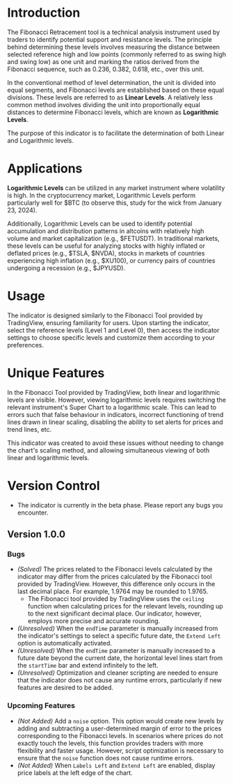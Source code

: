 # Introduction

The Fibonacci Retracement tool is a technical analysis instrument used by traders to identify potential support and resistance levels. The principle behind determining these levels involves measuring the distance between selected reference high and low points (commonly referred to as swing high and swing low) as one unit and marking the ratios derived from the Fibonacci sequence, such as 0.236, 0.382, 0.618, etc., over this unit.

In the conventional method of level determination, the unit is divided into equal segments, and Fibonacci levels are established based on these equal divisions. These levels are referred to as **Linear Levels**. A relatively less common method involves dividing the unit into proportionally equal distances to determine Fibonacci levels, which are known as **Logarithmic Levels**.

The purpose of this indicator is to facilitate the determination of both Linear and Logarithmic levels.

# Applications

**Logarithmic Levels** can be utilized in any market instrument where volatility is high. In the cryptocurrency market, Logarithmic Levels perform particularly well for $BTC (to observe this, study for the wick from January 23, 2024).

Additionally, Logarithmic Levels can be used to identify potential accumulation and distribution patterns in altcoins with relatively high volume and market capitalization (e.g., $FETUSDT). In traditional markets, these levels can be useful for analyzing stocks with highly inflated or deflated prices (e.g., $TSLA, $NVDA), stocks in markets of countries experiencing high inflation (e.g., $XU100), or currency pairs of countries undergoing a recession (e.g., $JPYUSD).

# Usage

The indicator is designed similarly to the Fibonacci Tool provided by TradingView, ensuring familiarity for users. Upon starting the indicator, select the reference levels (Level 1 and Level 0), then access the indicator settings to choose specific levels and customize them according to your preferences.

# Unique Features

In the Fibonacci Tool provided by TradingView, both linear and logarithmic levels are visible. However, viewing logarithmic levels requires switching the relevant instrument's Super Chart to a logarithmic scale. This can lead to errors such that false behaviour in indicators, incorrect functioning of trend lines drawn in linear scaling, disabling the ability to set alerts for prices and trend lines, etc.

This indicator was created to avoid these issues without needing to change the chart's scaling method, and allowing simultaneous viewing of both linear and logarithmic levels.

# Version Control

- The indicator is currently in the beta phase. Please report any bugs you encounter.

## Version 1.0.0

### Bugs

- _(Solved)_ The prices related to the Fibonacci levels calculated by the indicator may differ from the prices calculated by the Fibonacci tool provided by TradingView. However, this difference only occurs in the last decimal place. For example, 1.9764 may be rounded to 1.9765.
    - The Fibonacci tool provided by TradingView uses the `ceiling` function when calculating prices for the relevant levels, rounding up to the next significant decimal place. Our indicator, however, employs more precise and accurate rounding.
- _(Unresolved)_ When the `endTime` parameter is manually increased from the indicator's settings to select a specific future date, the `Extend Left` option is automatically activated.
- _(Unresolved)_ When the `endTime` parameter is manually increased to a future date beyond the current date, the horizontal level lines start from the `startTime` bar and extend infinitely to the left.
- _(Unresolved)_ Optimization and cleaner scripting are needed to ensure that the indicator does not cause any runtime errors, particularly if new features are desired to be added.

### Upcoming Features

- _(Not Added)_ Add a `noise` option. This option would create new levels by adding and subtracting a user-determined margin of error to the prices corresponding to the Fibonacci levels. In scenarios where prices do not exactly touch the levels, this function provides traders with more flexibility and faster usage. However, script optimization is necessary to ensure that the `noise` function does not cause runtime errors.
- _(Not Added)_ When `Labels Left` and `Extend Left` are enabled, display price labels at the left edge of the chart.

